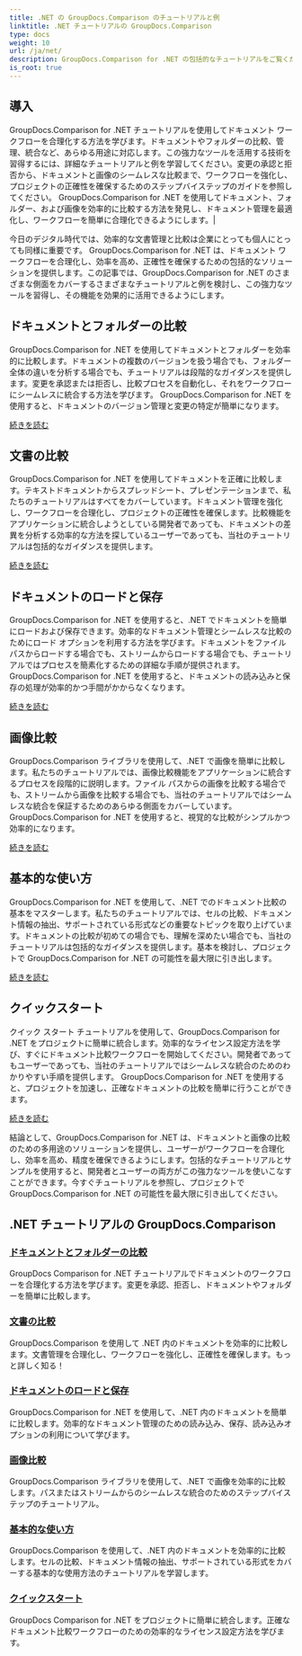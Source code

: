 ```yaml
---
title: .NET の GroupDocs.Comparison のチュートリアルと例
linktitle: .NET チュートリアルの GroupDocs.Comparison
type: docs
weight: 10
url: /ja/net/
description: GroupDocs.Comparison for .NET の包括的なチュートリアルをご覧ください。ドキュメントとフォルダーの効率的な比較、管理、統合が簡単に行えます。
is_root: true
---
```

## 導入

GroupDocs.Comparison for .NET チュートリアルを使用してドキュメント ワークフローを合理化する方法を学びます。ドキュメントやフォルダーの比較、管理、統合など、あらゆる用途に対応します。この強力なツールを活用する技術を習得するには、詳細なチュートリアルと例を学習してください。変更の承認と拒否から、ドキュメントと画像のシームレスな比較まで、ワークフローを強化し、プロジェクトの正確性を確保するためのステップバイステップのガイドを参照してください。 GroupDocs.Comparison for .NET を使用してドキュメント、フォルダー、および画像を効率的に比較する方法を発見し、ドキュメント管理を最適化し、ワークフローを簡単に合理化できるようにします。|

今日のデジタル時代では、効率的な文書管理と比較は企業にとっても個人にとっても同様に重要です。 GroupDocs.Comparison for .NET は、ドキュメント ワークフローを合理化し、効率を高め、正確性を確保するための包括的なソリューションを提供します。この記事では、GroupDocs.Comparison for .NET のさまざまな側面をカバーするさまざまなチュートリアルと例を検討し、この強力なツールを習得し、その機能を効果的に活用できるようにします。

## ドキュメントとフォルダーの比較

GroupDocs.Comparison for .NET を使用してドキュメントとフォルダーを効率的に比較します。ドキュメントの複数のバージョンを扱う場合でも、フォルダー全体の違いを分析する場合でも、チュートリアルは段階的なガイダンスを提供します。変更を承認または拒否し、比較プロセスを自動化し、それをワークフローにシームレスに統合する方法を学びます。 GroupDocs.Comparison for .NET を使用すると、ドキュメントのバージョン管理と変更の特定が簡単になります。

[続きを読む](./documents-and-folder-comparison/)

## 文書の比較

GroupDocs.Comparison for .NET を使用してドキュメントを正確に比較します。テキストドキュメントからスプレッドシート、プレゼンテーションまで、私たちのチュートリアルはすべてをカバーしています。ドキュメント管理を強化し、ワークフローを合理化し、プロジェクトの正確性を確保します。比較機能をアプリケーションに統合しようとしている開発者であっても、ドキュメントの差異を分析する効率的な方法を探しているユーザーであっても、当社のチュートリアルは包括的なガイダンスを提供します。

[続きを読む](./document-comparison/)

## ドキュメントのロードと保存

GroupDocs.Comparison for .NET を使用すると、.NET でドキュメントを簡単にロードおよび保存できます。効率的なドキュメント管理とシームレスな比較のためにロード オプションを利用する方法を学びます。ドキュメントをファイル パスからロードする場合でも、ストリームからロードする場合でも、チュートリアルではプロセスを簡素化するための詳細な手順が提供されます。 GroupDocs.Comparison for .NET を使用すると、ドキュメントの読み込みと保存の処理が効率的かつ手間がかからなくなります。

[続きを読む](./loading-and-saving-documents/)

## 画像比較

GroupDocs.Comparison ライブラリを使用して、.NET で画像を簡単に比較します。私たちのチュートリアルでは、画像比較機能をアプリケーションに統合するプロセスを段階的に説明します。ファイル パスからの画像を比較する場合でも、ストリームから画像を比較する場合でも、当社のチュートリアルではシームレスな統合を保証するためのあらゆる側面をカバーしています。 GroupDocs.Comparison for .NET を使用すると、視覚的な比較がシンプルかつ効率的になります。

[続きを読む](./image-comparison/)

## 基本的な使い方 

GroupDocs.Comparison for .NET を使用して、.NET でのドキュメント比較の基本をマスターします。私たちのチュートリアルでは、セルの比較、ドキュメント情報の抽出、サポートされている形式などの重要なトピックを取り上げています。ドキュメントの比較が初めての場合でも、理解を深めたい場合でも、当社のチュートリアルは包括的なガイダンスを提供します。基本を検討し、プロジェクトで GroupDocs.Comparison for .NET の可能性を最大限に引き出します。

[続きを読む](./basic-usage/)

## クイックスタート 

クイック スタート チュートリアルを使用して、GroupDocs.Comparison for .NET をプロジェクトに簡単に統合します。効率的なライセンス設定方法を学び、すぐにドキュメント比較ワークフローを開始してください。開発者であってもユーザーであっても、当社のチュートリアルではシームレスな統合のためのわかりやすい手順を提供します。 GroupDocs.Comparison for .NET を使用すると、プロジェクトを加速し、正確なドキュメントの比較を簡単に行うことができます。

[続きを読む](./quick-start/)

結論として、GroupDocs.Comparison for .NET は、ドキュメントと画像の比較のための多用途のソリューションを提供し、ユーザーがワークフローを合理化し、効率を高め、精度を確保できるようにします。包括的なチュートリアルとサンプルを使用すると、開発者とユーザーの両方がこの強力なツールを使いこなすことができます。今すぐチュートリアルを参照し、プロジェクトで GroupDocs.Comparison for .NET の可能性を最大限に引き出してください。
## .NET チュートリアルの GroupDocs.Comparison 
### [ドキュメントとフォルダーの比較](./documents-and-folder-comparison/)
GroupDocs Comparison for .NET チュートリアルでドキュメントのワークフローを合理化する方法を学びます。変更を承認、拒否し、ドキュメントやフォルダーを簡単に比較します。
### [文書の比較](./document-comparison/)
GroupDocs.Comparison を使用して .NET 内のドキュメントを効率的に比較します。文書管理を合理化し、ワークフローを強化し、正確性を確保します。もっと詳しく知る！
### [ドキュメントのロードと保存](./loading-and-saving-documents/)
GroupDocs.Comparison for .NET を使用して、.NET 内のドキュメントを簡単に比較します。効率的なドキュメント管理のための読み込み、保存、読み込みオプションの利用について学びます。
### [画像比較](./image-comparison/)
GroupDocs.Comparison ライブラリを使用して、.NET で画像を効率的に比較します。パスまたはストリームからのシームレスな統合のためのステップバイステップのチュートリアル。
### [基本的な使い方](./basic-usage/)
GroupDocs.Comparison を使用して、.NET 内のドキュメントを効率的に比較します。セルの比較、ドキュメント情報の抽出、サポートされている形式をカバーする基本的な使用方法のチュートリアルを学習します。
### [クイックスタート](./quick-start/)
GroupDocs Comparison for .NET をプロジェクトに簡単に統合します。正確なドキュメント比較ワークフローのための効率的なライセンス設定方法を学びます。